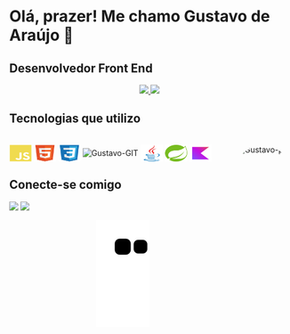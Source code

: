 # Olá, prazer! Me chamo Gustavo de Araújo 👋

## Desenvolvedor Front End

<div align="center">
  <a href="https://github.com/gustavoaraujo-git">
    <img height="180em" src="https://github-readme-stats.vercel.app/api?username=gustavoaraujo-git&show_icons=true&theme=radical&include_all_commits=true&count_private=true"/>
    <img height="180em" src="https://github-readme-stats.vercel.app/api/top-langs/?username=gustavoaraujo-git&layout=compact&langs_count=7&theme=radical"/>
  </a>
</div>

## Tecnologias que utilizo

<div style="display: inline_block"><br>
  <img align="center" alt="Gustavo-Js" height="30" width="40" src="https://raw.githubusercontent.com/devicons/devicon/master/icons/javascript/javascript-plain.svg">
  <img align="center" alt="Gustavo-HTML" height="30" width="40" src="https://raw.githubusercontent.com/devicons/devicon/master/icons/html5/html5-original.svg">
  <img align="center" alt="Gustavo-CSS" height="30" width="40" src="https://raw.githubusercontent.com/devicons/devicon/master/icons/css3/css3-original.svg">
  <img align="center" alt="Gustavo-GIT" height="30" width="40" src="https://cdn.jsdelivr.net/gh/devicons/devicon/icons/git/git-original.svg" />
  <img align="center" alt="Gustavo-Java" height="30" width="40" src="https://raw.githubusercontent.com/devicons/devicon/master/icons/java/java-original.svg">
  <img align="center" alt="Gustavo-Spring" height="30" width="40" src="https://raw.githubusercontent.com/devicons/devicon/master/icons/spring/spring-original.svg">
  <img align="center" alt="Gustavo-Kotlin" height="30" width="40" src="https://raw.githubusercontent.com/devicons/devicon/master/icons/kotlin/kotlin-original.svg">
  <img align="right" alt="Gustavo-pic" height="150" style="border-radius:50px;" src="https://cdn.discordapp.com/attachments/835255643593244682/949709350446956574/download20220306134305.png">
</div>

## Conecte-se comigo

<div> 
  <a href = "mailto:gustavo.araujoconceicao1980@gmail.com"><img src="https://img.shields.io/badge/-Gmail-%23333?style=for-the-badge&logo=gmail&logoColor=white" target="_blank"></a>
  <a href="https://www.linkedin.com/in/gustavo-araujo-02752a232/" target="_blank"><img src="https://img.shields.io/badge/-LinkedIn-%230077B5?style=for-the-badge&logo=linkedin&logoColor=white" target="_blank"></a> 
</div>

<div align="center">
  
  ![Snake animation](https://github.com/gustavoaraujo-git/gustavoaraujo-git/blob/output/github-contribution-grid-snake.svg)
  
</div>
